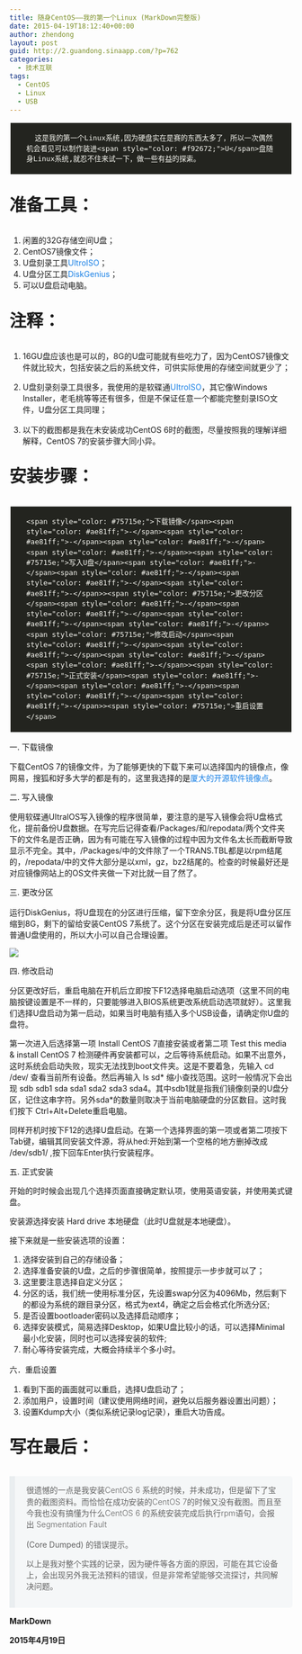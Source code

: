```yaml
---
title: 随身CentOS——我的第一个Linux (MarkDown完整版)
date: 2015-04-19T18:12:40+00:00
author: zhendong
layout: post
guid: http://2.guandong.sinaapp.com/?p=762
categories:
  - 技术互联
tags:
  - CentOS
  - Linux
  - USB
---
```

<pre style="font-family: Source Code Pro,monospace; font-size: .9em; white-space: pre-wrap; display: block; padding: 2px; margin: 0 0 1.1em; line-height: 1.45; word-break: break-word; word-wrap: break-word; color: #333; background-color: rgba(102,128,153,0.05); border: 0; border-radius: 5px; text-align: start; background: #f6f6f6;" xml:space="preserve"><code style="font-family: Source Code Pro,monospace; font-size: inherit; padding: 18px 28px; color: #f8f8f2; background-color: transparent; white-space: pre-wrap; border-radius: 0; display: block; background: #23241f;">  这是我的第一个Linux系统,因为硬盘实在是赛的东西太多了，所以一次偶然机会看见可以制作装进&lt;span style="color: #f92672;">U&lt;/span>盘随身Linux系统,就忍不住来试一下，做一些有益的探索。
</code></pre><section> 

<h2 style="font-family: inherit; font-weight: bold; line-height: 1.1; color: inherit; margin-top: 21px; margin-bottom: 10.5px; font-size: 2.15em; margin: 1.2em 0; text-align: start;">
  准备工具：
</h2>

<ol style="margin-top: 0; margin-bottom: 1.1em;">
  <li>
    闲置的32G存储空间U盘；
  </li>
  <li>
    CentOS7镜像文件；
  </li>
  <li>
    U盘刻录工具<a id="" style="background: transparent; color: #1980e6; text-decoration: none;" href="http://www.ezbsystems.com/ultraiso/index.html" target="_blank">UItroISO</a>；
  </li>
  <li>
    U盘分区工具<a id="" style="background: transparent; color: #1980e6; text-decoration: none;" href="http://www.diskgenius.cn/" target="_blank">DiskGenius</a>；
  </li>
  <li>
    可以U盘启动电脑。
  </li>
</ol></section> <section> 

<h2 style="font-family: inherit; font-weight: bold; line-height: 1.1; color: inherit; margin-top: 21px; margin-bottom: 10.5px; font-size: 2.15em; margin: 1.2em 0; text-align: start;">
  注释：
</h2>

<ol style="margin-top: 0; margin-bottom: 1.1em;">
  <li>
    <p style="margin: 0 0 1.1em;">
      16GU盘应该也是可以的，8G的U盘可能就有些吃力了，因为CentOS7镜像文件就比较大，包括安装之后的系统文件，可供实际使用的存储空间就更少了；
    </p>
  </li>
  
  <li>
    <p style="margin: 0 0 1.1em;">
      U盘刻录刻录工具很多，我使用的是软碟通<a id="" style="background: transparent; color: #1980e6; text-decoration: none;" href="http://www.ezbsystems.com/ultraiso/index.html" target="_blank">UItroISO</a>，其它像Windows Installer，老毛桃等等还有很多，但是不保证任意一个都能完整刻录ISO文件，U盘分区工具同理；
    </p>
  </li>
  
  <li>
    <p style="margin: 0 0 1.1em;">
      以下的截图都是我在未安装成功CentOS 6时的截图，尽量按照我的理解详细解释，CentOS 7的安装步骤大同小异。
    </p>
  </li>
</ol></section> <section> 

<h2 style="font-family: inherit; font-weight: bold; line-height: 1.1; color: inherit; margin-top: 21px; margin-bottom: 10.5px; font-size: 2.15em; margin: 1.2em 0; text-align: start;">
  安装步骤：
</h2>

<pre style="font-family: Source Code Pro,monospace; font-size: .9em; white-space: pre-wrap; display: block; padding: 2px; margin: 0 0 1.1em; line-height: 1.45; word-break: break-word; word-wrap: break-word; color: #333; background-color: rgba(102,128,153,0.05); border: 0; border-radius: 5px; text-align: start; background: #f6f6f6;" xml:space="preserve"><code style="font-family: Source Code Pro,monospace; font-size: inherit; padding: 18px 28px; color: #f8f8f2; background-color: transparent; white-space: pre-wrap; border-radius: 0; display: block; background: #23241f;">&lt;span style="color: #75715e;">下载镜像&lt;/span>&lt;span style="color: #ae81ff;">-&lt;/span>&lt;span style="color: #ae81ff;">-&lt;/span>&lt;span style="color: #ae81ff;">-&lt;/span>&lt;span style="color: #ae81ff;">-&lt;/span>&gt;&lt;span style="color: #75715e;">写入U盘&lt;/span>&lt;span style="color: #ae81ff;">-&lt;/span>&lt;span style="color: #ae81ff;">-&lt;/span>&lt;span style="color: #ae81ff;">-&lt;/span>&lt;span style="color: #ae81ff;">-&lt;/span>&gt;&lt;span style="color: #75715e;">更改分区&lt;/span>&lt;span style="color: #ae81ff;">-&lt;/span>&lt;span style="color: #ae81ff;">-&lt;/span>&lt;span style="color: #ae81ff;">-&lt;/span>&lt;span style="color: #ae81ff;">-&lt;/span>&gt;&lt;span style="color: #75715e;">修改启动&lt;/span>&lt;span style="color: #ae81ff;">-&lt;/span>&lt;span style="color: #ae81ff;">-&lt;/span>&lt;span style="color: #ae81ff;">-&lt;/span>&lt;span style="color: #ae81ff;">-&lt;/span>&gt;&lt;span style="color: #75715e;">正式安装&lt;/span>&lt;span style="color: #ae81ff;">-&lt;/span>&lt;span style="color: #ae81ff;">-&lt;/span>&lt;span style="color: #ae81ff;">-&lt;/span>&lt;span style="color: #ae81ff;">-&lt;/span>&gt;&lt;span style="color: #75715e;">重启设置&lt;/span>
</code></pre>

<p style="margin: 0 0 1.1em;">
  一. 下载镜像
</p>

下载CentOS 7的镜像文件，为了能够更快的下载下来可以选择国内的镜像点，像网易，搜狐和好多大学的都是有的，这里我选择的是<a id="" style="background: transparent; color: #1980e6; text-decoration: none;" href="http://mirrors.xmu.edu.cn/" target="_blank">厦大的开源软件镜像点</a>。

<p style="margin: 0 0 1.1em;">
  二. 写入镜像
</p>

使用软碟通UItraIOS写入镜像的程序很简单，要注意的是写入镜像会将U盘格式化，提前备份U盘数据。在写完后记得查看/Packages/和/repodata/两个文件夹下的文件名是否正确，因为有可能在写入镜像的过程中因为文件名太长而截断导致显示不完全。其中，/Packages/中的文件除了一个TRANS.TBL都是以rpm结尾的，/repodata/中的文件大部分是以xml，gz，bz2结尾的。检查的时候最好还是对应镜像网站上的OS文件夹做一下对比就一目了然了。

<p style="margin: 0 0 1.1em;">
  三. 更改分区
</p>

运行DiskGenius，将U盘现在的分区进行压缩，留下空余分区，我是将U盘分区压缩到8G，剩下的留给安装CentOS 7系统了。这个分区在安装完成后是还可以留作普通U盘使用的，所以大小可以自己合理设置。

![](http://guandong-dong.stor.sinaapp.com/uploads/2015/04/diskgenius.png)

<p style="margin: 0 0 1.1em;">
  四. 修改启动
</p>

分区更改好后，重启电脑在开机后立即按下F12选择电脑启动选项（这里不同的电脑按键设置是不一样的，只要能够进入BIOS系统更改系统启动选项就好）。这里我们选择U盘启动为第一启动，如果当时电脑有插入多个USB设备，请确定你U盘的盘符。

第一次进入后选择第一项 Install CentOS 7直接安装或者第二项 Test this media & install CentOS 7 检测硬件再安装都可以，之后等待系统启动。如果不出意外，这时系统会启动失败，现实无法找到boot文件夹。这是不要着急，先输入 cd /dev/ 查看当前所有设备。然后再输入 ls sd\* 缩小查找范围。这时一般情况下会出现 sdb sdb1 sda sda1 sda2 sda3 sda4。其中sdb1就是指我们镜像刻录的U盘分区，记住这串字符。另外sda\*的数量则取决于当前电脑硬盘的分区数目。这时我们按下 Ctrl+Alt+Delete重启电脑。

同样开机时按下F12的选择U盘启动。在第一个选择界面的第一项或者第二项按下Tab键，编辑其同安装文件源，将从hed:开始到第一个空格的地方删掉改成 /dev/sdb1/ ,按下回车Enter执行安装程序。

五. 正式安装

开始的时时候会出现几个选择页面直接确定默认项，使用英语安装，并使用美式键盘。

安装源选择安装 Hard drive 本地硬盘（此时U盘就是本地硬盘）。

接下来就是一些安装选项的设置：

<ol style="margin-top: 0; margin-bottom: 1.1em;">
  <li>
    选择安装到自己的存储设备；<img src="http://guandong-dong.stor.sinaapp.com/uploads/2015/04/screenshot-0002.png" alt="" />
  </li>
  <li>
    选择准备安装的U盘，之后的步骤很简单，按照提示一步步就可以了；<img src="http://guandong-dong.stor.sinaapp.com/uploads/2015/04/screenshot-0002.png" alt="" />
  </li>
  <li>
    这里要注意选择自定义分区；<img src="http://guandong-dong.stor.sinaapp.com/uploads/2015/04/screenshot-0009.png" alt="" />
  </li>
  <li>
    分区的话，我们统一使用标准分区，先设置swap分区为4096Mb，然后剩下的都设为系统的跟目录分区，格式为ext4，确定之后会格式化所选分区;<img src="http://guandong-dong.stor.sinaapp.com/uploads/2015/04/screenshot-0013.png" alt="" /><img src="http://guandong-dong.stor.sinaapp.com/uploads/2015/04/screenshot-0014.png" alt="" />
  </li>
  <li>
    是否设置bootloader密码以及选择启动顺序；<img src="http://guandong-dong.stor.sinaapp.com/uploads/2015/04/screenshot-0017.png" alt="" /><img src="http://guandong-dong.stor.sinaapp.com/uploads/2015/04/screenshot-0018.png" alt="" />
  </li>
  <li>
    选择安装模式，简易选择Desktop，如果U盘比较小的话，可以选择Minimal最小化安装，同时也可以选择安装的软件;<img src="http://guandong-dong.stor.sinaapp.com/uploads/2015/04/screenshot-0019.png" alt="" />
  </li>
  <li>
    耐心等待安装完成，大概会持续半个多小时。<img src="http://guandong-dong.stor.sinaapp.com/uploads/2015/04/screenshot-0021.png" alt="" />
  </li>
</ol>

<p style="margin: 0 0 1.1em;">
  六．重启设置
</p>

<ol style="margin-top: 0; margin-bottom: 1.1em;">
  <li>
    看到下面的画面就可以重启，选择U盘启动了；<img src="http://guandong-dong.stor.sinaapp.com/uploads/2015/04/screenshot-0023.png" alt="" />
  </li>
  <li>
    添加用户，设置时间（建议使用网络时间，避免以后服务器设置出问题）；<img src="http://guandong-dong.stor.sinaapp.com/uploads/2015/04/Screenshot-6.png" alt="" /><img src="http://guandong-dong.stor.sinaapp.com/uploads/2015/04/Screenshot-7.png" alt="" />
  </li>
  <li>
    设置Kdump大小（类似系统记录log记录），重启大功告成。<img src="http://guandong-dong.stor.sinaapp.com/uploads/2015/04/Screenshot-8.png" alt="" /><img src="http://guandong-dong.stor.sinaapp.com/uploads/2015/04/Screenshot.png" alt="" />
  </li>
</ol></section> <section> 

<h2 style="font-family: inherit; font-weight: bold; line-height: 1.1; color: inherit; margin-top: 21px; margin-bottom: 10.5px; font-size: 2.15em; margin: 1.2em 0; text-align: start;">
  写在最后：
</h2>

<blockquote style="padding: 15px 20px; margin: 0 0 1.1em; border-left: 5px solid rgba(102,128,153,0.075); border-left-width: 10px; background-color: rgba(102,128,153,0.05); border-top-right-radius: 5px; border-bottom-right-radius: 5px;">
  <p style="margin: 0 0 1.1em; font-size: 1em; font-weight: 300; line-height: 1.45; margin-bottom: 0;">
    很遗憾的一点是我安装CentOS 6 系统的时候，并未成功，但是留下了宝贵的截图资料。而恰恰在成功安装的CentOS 7的时候又没有截图。而且至今我也没有搞懂为什么CentOS 6 的系统安装完成后执行rpm语句，会报出 Segmentation Fault
  </p>
  
  <p>
    (Core Dumped) 的错误提示。
  </p>
  
  <p>
    以上是我对整个实践的记录，因为硬件等各方面的原因，可能在其它设备上，会出现另外我无法预料的错误，但是非常希望能够交流探讨，共同解决问题。
  </p>
</blockquote>

<p style="margin: 0 0 1.1em;">
  <strong style="font-weight: bold;">MarkDown</strong>
</p>

<strong style="font-weight: bold;">2015年4月19日</strong></section>